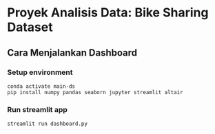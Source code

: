 # Proyek Analisis Data: Bike Sharing Dataset

## Cara Menjalankan Dashboard
### Setup environment
```
conda activate main-ds
pip install numpy pandas seaborn jupyter streamlit altair
```

### Run streamlit app
```
streamlit run dashboard.py
```
